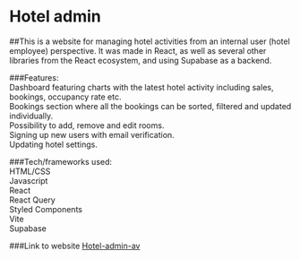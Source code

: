 # Hotel admin

##This is a website for managing hotel activities from an internal user (hotel employee) perspective. It was made in React, as well as several other libraries from the React ecosystem, and using Supabase as a backend.  

###Features:  
Dashboard featuring charts with the latest hotel activity including sales, bookings, occupancy rate etc.  
Bookings section where all the bookings can be sorted, filtered and updated individually.  
Possibility to add, remove and edit rooms.  
Signing up new users with email verification.  
Updating hotel settings.  

###Tech/frameworks used:  
HTML/CSS  
Javascript  
React  
React Query  
Styled Components  
Vite  
Supabase  

###Link to website
[Hotel-admin-av](https://hotel-admin-av.vercel.app/)


